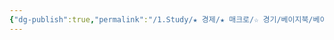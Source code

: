 ```yaml
---
{"dg-publish":true,"permalink":"/1.Study/★ 경제/★ 매크로/☆ 경기/베이지북/베이지북/","created":"2024-10-24T11:33:51.052+09:00","updated":"2025-06-03T20:07:19.663+09:00"}
---
```


